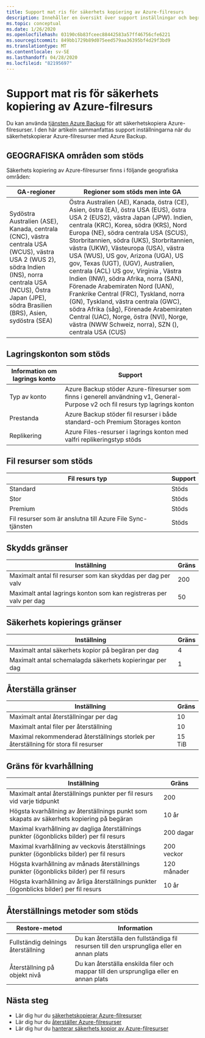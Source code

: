 ```yaml
---
title: Support mat ris för säkerhets kopiering av Azure-filresurs
description: Innehåller en översikt över support inställningar och begränsningar när du säkerhetskopierar Azure-filresurser.
ms.topic: conceptual
ms.date: 1/26/2020
ms.openlocfilehash: 03190c6b83fceec88442583a57ff46756cfe6221
ms.sourcegitcommit: 849bb1729b89d075eed579aa36395bf4d29f3bd9
ms.translationtype: MT
ms.contentlocale: sv-SE
ms.lasthandoff: 04/28/2020
ms.locfileid: "82195697"
---
```

# <a name="support-matrix-for-azure-file-share-backup"></a>Support mat ris för säkerhets kopiering av Azure-filresurs

Du kan använda [tjänsten Azure Backup](https://docs.microsoft.com/azure/backup/backup-overview) för att säkerhetskopiera Azure-filresurser. I den här artikeln sammanfattas support inställningarna när du säkerhetskopierar Azure-filresurser med Azure Backup.

## <a name="supported-geos"></a>GEOGRAFISKA områden som stöds

Säkerhets kopiering av Azure-filresurser finns i följande geografiska områden:

| GA-regioner | Regioner som stöds men inte GA                                                      |
| ------------------------------------------------------------ | ------------------------------------------------------------ |
| Sydöstra Australien (ASE), Kanada, centrala (CNC), västra centrala USA (WCUS), västra USA 2 (WUS 2), södra Indien (INS), norra centrala USA (NCUS), Östra Japan (JPE), södra Brasilien (BRS), Asien, sydöstra (SEA)                                                     |Östra Australien (AE), Kanada, östra (CE), Asien, östra (EA), östra USA (EUS), östra USA 2 (EUS2), västra Japan (JPW). Indien, centrala (KRC), Korea, södra (KRS), Nord Europa (NE), södra centrala USA (SCUS), Storbritannien, södra (UKS), Storbritannien, västra (UKW), Västeuropa (USA), västra USA (WUS), US gov, Arizona (UGA), US gov, Texas (UGT), (UGV), Australien, centrala (ACL) US gov, Virginia , Västra Indien (INW), södra Afrika, norra (SAN), Förenade Arabemiraten Nord (UAN), Frankrike Central (FRC), Tyskland, norra (GN), Tyskland, västra centrala (GWC), södra Afrika (såg), Förenade Arabemiraten Central (UAC), Norge, östra (NVI), Norge, västra (NWW Schweiz, norra), SZN (), centrala USA (CUS)           |

## <a name="supported-storage-accounts"></a>Lagringskonton som stöds

| Information om lagrings konto | Support                                                      |
| ------------------------ | ------------------------------------------------------------ |
| Typ av konto            | Azure Backup stöder Azure-filresurser som finns i generell användning v1, General-Purpose v2 och fil resurs typ lagrings konton |
| Prestanda              | Azure Backup stöder fil resurser i både standard-och Premium Storages konton |
| Replikering              | Azure Files-resurser i lagrings konton med valfri replikeringstyp stöds |

## <a name="supported-file-shares"></a>Fil resurser som stöds

| Fil resurs typ                                   | Support   |
| -------------------------------------------------- | --------- |
| Standard                                           | Stöds |
| Stor                                              | Stöds |
| Premium                                            | Stöds |
| Fil resurser som är anslutna till Azure File Sync-tjänsten | Stöds |

## <a name="protection-limits"></a>Skydds gränser

| Inställning                                                      | Gräns |
| ------------------------------------------------------------ | ----- |
| Maximalt antal fil resurser som kan skyddas per dag per valv | 200   |
| Maximalt antal lagrings konton som kan registreras per valv per dag | 50    |

## <a name="backup-limits"></a>Säkerhets kopierings gränser

| Inställning                                      | Gräns |
| -------------------------------------------- | ----- |
| Maximalt antal säkerhets kopior på begäran per dag | 4     |
| Maximalt antal schemalagda säkerhets kopieringar per dag | 1     |

## <a name="restore-limits"></a>Återställa gränser

| Inställning                                                      | Gräns   |
| ------------------------------------------------------------ | ------- |
| Maximalt antal återställningar per dag                           | 10      |
| Maximalt antal filer per återställning                         | 10      |
| Maximal rekommenderad återställnings storlek per återställning för stora fil resurser | 15 TiB |

## <a name="retention-limits"></a>Gräns för kvarhållning

| Inställning                                                      | Gräns    |
| ------------------------------------------------------------ | -------- |
| Maximalt antal återställnings punkter per fil resurs vid varje tidpunkt | 200      |
| Högsta kvarhållning av återställnings punkt som skapats av säkerhets kopiering på begäran | 10 år |
| Maximal kvarhållning av dagliga återställnings punkter (ögonblicks bilder) per fil resurs| 200 dagar |
| Maximal kvarhållning av veckovis återställnings punkter (ögonblicks bilder) per fil resurs | 200 veckor |
| Högsta kvarhållning av månads återställnings punkter (ögonblicks bilder) per fil resurs | 120 månader |
| Högsta kvarhållning av årliga återställnings punkter (ögonblicks bilder) per fil resurs | 10 år |

## <a name="supported-restore-methods"></a>Återställnings metoder som stöds

| Restore-metod     | Information                                                      |
| ------------------ | ------------------------------------------------------------ |
| Fullständig delnings återställning | Du kan återställa den fullständiga fil resursen till den ursprungliga eller en annan plats |
| Återställning på objekt nivå | Du kan återställa enskilda filer och mappar till den ursprungliga eller en annan plats |

## <a name="next-steps"></a>Nästa steg

* Lär dig hur du [säkerhetskopierar Azure-filresurser](backup-afs.md)
* Lär dig hur du [återställer Azure-filresurser](restore-afs.md)
* Lär dig hur du [hanterar säkerhets kopior av Azure-filresurser](manage-afs-backup.md)
